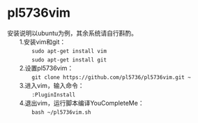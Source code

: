 # pl5736vim
安装说明以ubuntu为例，其余系统请自行斟酌。<br>
　　1.安装vim和git：<br>
　　　　```sudo apt-get install vim```<br>
　　　　```sudo apt-get install git```<br>
　　2.设置pl5736vim：<br>
　　　　```git clone https://github.com/pl5736/pl5736vim.git ~```<br>
　　3.进入vim，输入命令：<br>
　　　　```:PluginInstall```<br>
　　4.退出vim，运行脚本编译YouCompleteMe：<br>
　　　　```bash ~/pl5736vim.sh```<br>
